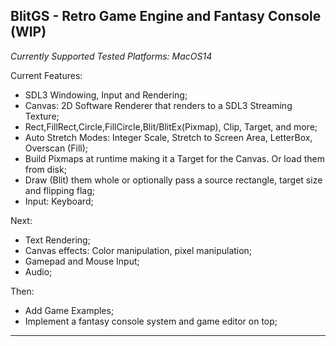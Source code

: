 BlitGS - Retro Game Engine and Fantasy Console (WIP)
---
*Currently Supported Tested Platforms: MacOS14*

Current Features:

- SDL3 Windowing, Input and Rendering;
- Canvas: 2D Software Renderer that renders to a SDL3 Streaming Texture;
- Rect,FillRect,Circle,FillCircle,Blit/BlitEx(Pixmap), Clip, Target, and more;
- Auto Stretch Modes: Integer Scale, Stretch to Screen Area, LetterBox, Overscan (Fill);
- Build Pixmaps at runtime making it a Target for the Canvas. Or load them from disk;
- Draw (Blit) them whole or optionally pass a source rectangle, target size and flipping flag;
- Input: Keyboard;

Next:

- Text Rendering;
- Canvas effects: Color manipulation, pixel manipulation;
- Gamepad and Mouse Input;
- Audio;

Then:

- Add Game Examples;
- Implement a fantasy console system and game editor on top;

---
